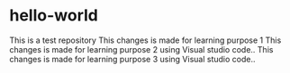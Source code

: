 # hello-world
This is a test repository
This changes is made for learning purpose 1
This changes is made for learning purpose 2 using Visual studio code..
This changes is made for learning purpose 3 using Visual studio code..
